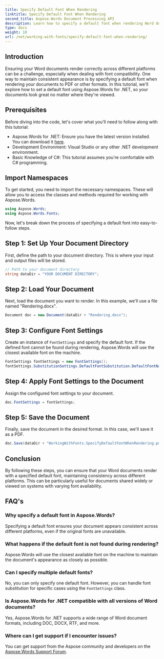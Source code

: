 ```yaml
---
title: Specify Default Font When Rendering
linktitle: Specify Default Font When Rendering
second_title: Aspose.Words Document Processing API
description: Learn how to specify a default font when rendering Word documents using Aspose.Words for .NET. Ensure consistent document appearance across platforms.
type: docs
weight: 10
url: /net/working-with-fonts/specify-default-font-when-rendering/
---
```

## Introduction

Ensuring your Word documents render correctly across different platforms can be a challenge, especially when dealing with font compatibility. One way to maintain consistent appearance is by specifying a default font when rendering your documents to PDF or other formats. In this tutorial, we'll explore how to set a default font using Aspose.Words for .NET, so your documents look great no matter where they're viewed.

## Prerequisites

Before diving into the code, let's cover what you'll need to follow along with this tutorial:

- Aspose.Words for .NET: Ensure you have the latest version installed. You can download it [here](https://releases.aspose.com/words/net/).
- Development Environment: Visual Studio or any other .NET development environment.
- Basic Knowledge of C#: This tutorial assumes you're comfortable with C# programming.

## Import Namespaces

To get started, you need to import the necessary namespaces. These will allow you to access the classes and methods required for working with Aspose.Words.

```csharp
using Aspose.Words;
using Aspose.Words.Fonts;
```

Now, let's break down the process of specifying a default font into easy-to-follow steps.

## Step 1: Set Up Your Document Directory

First, define the path to your document directory. This is where your input and output files will be stored.

```csharp
// Path to your document directory
string dataDir = "YOUR DOCUMENT DIRECTORY";
```

## Step 2: Load Your Document

Next, load the document you want to render. In this example, we'll use a file named "Rendering.docx".

```csharp
Document doc = new Document(dataDir + "Rendering.docx");
```

## Step 3: Configure Font Settings

Create an instance of `FontSettings` and specify the default font. If the defined font cannot be found during rendering, Aspose.Words will use the closest available font on the machine.

```csharp
FontSettings fontSettings = new FontSettings();
fontSettings.SubstitutionSettings.DefaultFontSubstitution.DefaultFontName = "Arial Unicode MS";
```

## Step 4: Apply Font Settings to the Document

Assign the configured font settings to your document.

```csharp
doc.FontSettings = fontSettings;
```

## Step 5: Save the Document

Finally, save the document in the desired format. In this case, we'll save it as a PDF.

```csharp
doc.Save(dataDir + "WorkingWithFonts.SpecifyDefaultFontWhenRendering.pdf");
```

## Conclusion

By following these steps, you can ensure that your Word documents render with a specified default font, maintaining consistency across different platforms. This can be particularly useful for documents shared widely or viewed on systems with varying font availability.


## FAQ's

### Why specify a default font in Aspose.Words?
Specifying a default font ensures your document appears consistent across different platforms, even if the original fonts are unavailable.

### What happens if the default font is not found during rendering?
Aspose.Words will use the closest available font on the machine to maintain the document's appearance as closely as possible.

### Can I specify multiple default fonts?
No, you can only specify one default font. However, you can handle font substitution for specific cases using the `FontSettings` class.

### Is Aspose.Words for .NET compatible with all versions of Word documents?
Yes, Aspose.Words for .NET supports a wide range of Word document formats, including DOC, DOCX, RTF, and more.

### Where can I get support if I encounter issues?
You can get support from the Aspose community and developers on the [Aspose.Words Support Forum](https://forum.aspose.com/c/words/8).
